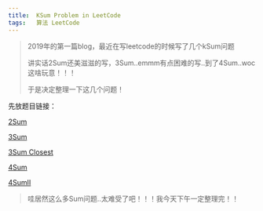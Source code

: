 ```yaml
---
title:	KSum Problem in LeetCode
tags:	算法 LeetCode
---
```


> 2019年的第一篇blog，最近在写leetcode的时候写了几个kSum问题
>
> 讲实话2Sum还美滋滋的写，3Sum..emmm有点困难的写..到了4Sum..woc这啥玩意！！！
>
> 于是决定整理一下这几个问题！

先放题目链接：

[2Sum](https://leetcode.com/problems/two-sum/)

[3Sum](https://leetcode.com/problems/3sum/)

[3Sum Closest](https://leetcode.com/problems/3sum-closest/)

[4Sum](https://leetcode.com/problems/4sum/)

[4SumII](https://leetcode.com/problems/4sum-ii/)

> 哇居然这么多Sum问题..太难受了吧！！！我今天下午一定整理完！！

